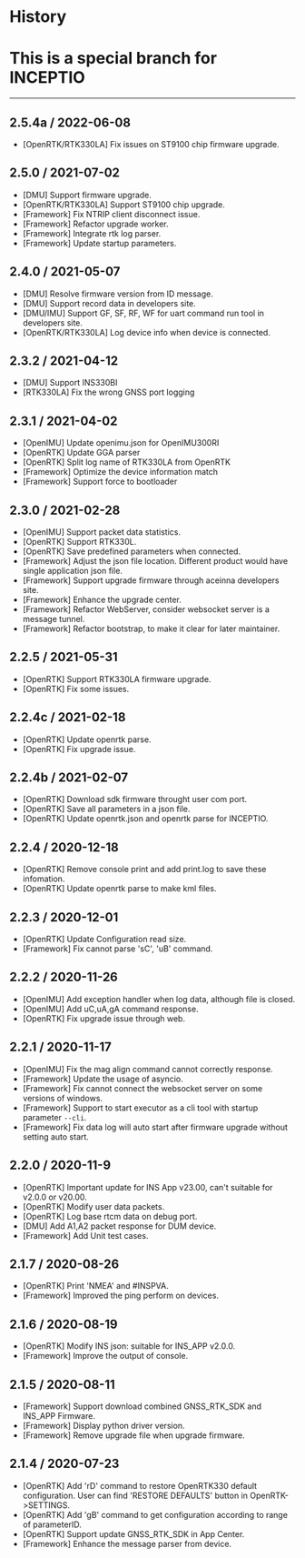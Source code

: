 # History
# This is a special branch for INCEPTIO
---
## 2.5.4a / 2022-06-08
- [OpenRTK/RTK330LA] Fix issues on ST9100 chip firmware upgrade.

## 2.5.0 / 2021-07-02
- [DMU] Support firmware upgrade.
- [OpenRTK/RTK330LA] Support ST9100 chip upgrade.
- [Framework] Fix NTRIP client disconnect issue.
- [Framework] Refactor upgrade worker.
- [Framework] Integrate rtk log parser.
- [Framework] Update startup parameters.

## 2.4.0 / 2021-05-07
- [DMU] Resolve firmware version from ID message.
- [DMU] Support record data in developers site.
- [DMU/IMU] Support GF, SF, RF, WF for uart command run tool in developers site.
- [OpenRTK/RTK330LA] Log device info when device is connected.

## 2.3.2 / 2021-04-12
- [DMU] Support INS330BI
- [RTK330LA] Fix the wrong GNSS port logging

## 2.3.1 / 2021-04-02
- [OpenIMU] Update openimu.json for OpenIMU300RI
- [OpenRTK] Update GGA parser
- [OpenRTK] Split log name of RTK330LA from OpenRTK
- [Framework] Optimize the device information match
- [Framework] Support force to bootloader

## 2.3.0 / 2021-02-28
- [OpenIMU] Support packet data statistics.
- [OpenRTK] Support RTK330L.
- [OpenRTK] Save predefined parameters when connected.
- [Framework] Adjust the json file location. Different product would have single application json file.
- [Framework] Support upgrade firmware through aceinna developers site.
- [Framework] Enhance the upgrade center.
- [Framework] Refactor WebServer, consider websocket server is a message tunnel.
- [Framework] Refactor bootstrap, to make it clear for later maintainer.

## 2.2.5 / 2021-05-31 
- [OpenRTK] Support RTK330LA firmware upgrade.
- [OpenRTK] Fix some issues.

## 2.2.4c / 2021-02-18 
- [OpenRTK] Update openrtk parse.
- [OpenRTK] Fix upgrade issue.

## 2.2.4b / 2021-02-07 
- [OpenRTK] Download sdk firmware throught user com port.
- [OpenRTK] Save all parameters in a json file.
- [OpenRTK] Update openrtk.json and openrtk parse for INCEPTIO.

## 2.2.4 / 2020-12-18
- [OpenRTK] Remove console print and add print.log to save these infomation.
- [OpenRTK] Update openrtk parse to make kml files.

## 2.2.3 / 2020-12-01
- [OpenRTK] Update Configuration read size.
- [Framework] Fix cannot parse 'sC', 'uB' command.

## 2.2.2 / 2020-11-26
- [OpenIMU] Add exception handler when log data, although file is closed.
- [OpenIMU] Add uC,uA,gA command response.
- [OpenRTK] Fix upgrade issue through web.

## 2.2.1 / 2020-11-17

- [OpenIMU] Fix the mag align command cannot correctly response.
- [Framework] Update the usage of asyncio.
- [Framework] Fix cannot connect the websocket server on some versions of windows.
- [Framework] Support to start executor as a cli tool with startup parameter `--cli`.
- [Framework] Fix data log will auto start after firmware upgrade without setting auto start.

## 2.2.0 / 2020-11-9

- [OpenRTK] Important update for INS App v23.00, can't suitable for v2.0.0 or v20.00.
- [OpenRTK] Modify user data packets.
- [OpenRTK] Log base rtcm data on debug port.
- [DMU] Add A1,A2 packet response for DUM device.
- [Framework] Add Unit test cases.

## 2.1.7 / 2020-08-26

- [OpenRTK] Print 'NMEA' and #INSPVA.
- [Framework] Improved the ping perform on devices.

## 2.1.6 / 2020-08-19

- [OpenRTK] Modify INS json: suitable for INS_APP v2.0.0.
- [Framework] Improve the output of console.

## 2.1.5 / 2020-08-11

- [Framework] Support download combined GNSS_RTK_SDK and INS_APP Firmware.
- [Framework] Display python driver version.
- [Framework] Remove upgrade file when upgrade firmware.

## 2.1.4 / 2020-07-23

- [OpenRTK] Add 'rD' command to restore OpenRTK330 default configuration.
	User can find 'RESTORE DEFAULTS' button in OpenRTK->SETTINGS.
- [OpenRTK] Add 'gB' command to get configuration according to range of parameterID.
- [OpenRTK] Support update GNSS_RTK_SDK in App Center.
- [Framework] Enhance the message parser from device.

